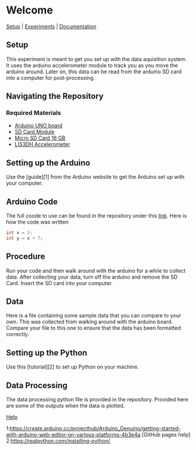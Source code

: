 # Welcome

[Setup]() | [Experiments]() | [Documentation]()

## Setup
This experiment is meant to get you set up with the data aquisition system. It uses the arduino accelerometer module to track you as you move the arduino around. Later on, this data can be read from the arduino SD card into a computer for post-processing. 

## Navigating the Repository 

### Required Materials
- [Arduino UNO board](https://store.arduino.cc/usa/arduino-uno-rev3)
- [SD Card Module](https://www.amazon.com/Storage-Memory-Shield-Module-Arduino/dp/B01IPCAP72)
- [Micro SD Card 16 GB](https://www.amazon.com/Micro-Center-Class-Memory-Adapter/dp/B07K835MNR/ref=sr_1_4?dchild=1&keywords=micro+sd+card&nav_sdd=aps&pd_rd_r=9f922f6e-d61f-4d52-bfc6-569fecb70dc9&pd_rd_w=1tPsB&pd_rd_wg=TVKBz&pf_rd_p=f8813af5-8d61-4988-b701-57bd7e498604&pf_rd_r=MV71GVJXZXN2A5EJTEWH&qid=1601353108&refinements=p_n_feature_two_browse-bin%3A6518303011&s=pc&sr=1-4)
- [LIS3DH Accelerometer](https://www.adafruit.com/product/2809)

## Setting up the Arduino

Use the [guide][1] from the Arduino website to get the Arduino set up with your computer. 

## Arduino Code

The full coode to use can be found in the repository under this [link](). Here is how the code was written

```C
int x = 2; 
int y = x + 7; 

```

## Procedure

Run your code and then walk around with the arduino for a while to collect data. After collecting your data, turn off the arduino and remove the SD Card. Insert the SD card into your computer. 

## Data 

Here is a file containing some sample data that you can compare to your own. This was collected from walking around with the arduino board. Compare your file to this one to ensure that the data has been formatted correctly.  

## Setting up the Python 

Use this [tutorial][2] to set up Python on your machine. 

## Data Processing

The data processing python file is provided in the repository. Provided here are some of the outputs when the data is plotted. 

[Help](./help.md)

1:https://create.arduino.cc/projecthub/Arduino_Genuino/getting-started-with-arduino-web-editor-on-various-platforms-4b3e4a
[GitHub pages help]
2:https://realpython.com/installing-python/


